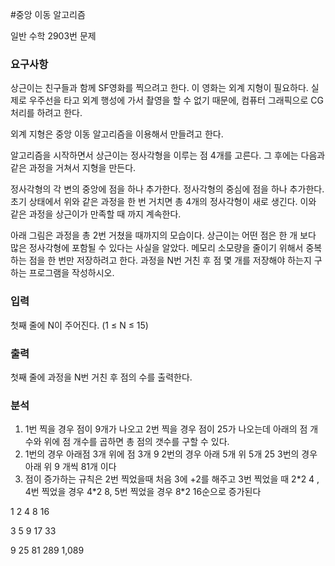 #중앙 이동 알고리즘
<p>
일반 수학 2903번 문제
</p>

### 요구사항

<p>

상근이는 친구들과 함께 SF영화를 찍으려고 한다. 이 영화는 외계 지형이 필요하다. 실제로 우주선을 타고 외계 행성에 가서 촬영을 할 수 없기 때문에, 컴퓨터 그래픽으로 CG처리를 하려고 한다.

외계 지형은 중앙 이동 알고리즘을 이용해서 만들려고 한다.

알고리즘을 시작하면서 상근이는 정사각형을 이루는 점 4개를 고른다. 그 후에는 다음과 같은 과정을 거쳐서 지형을 만든다.

정사각형의 각 변의 중앙에 점을 하나 추가한다.
정사각형의 중심에 점을 하나 추가한다.
초기 상태에서 위와 같은 과정을 한 번 거치면 총 4개의 정사각형이 새로 생긴다. 이와 같은 과정을 상근이가 만족할 때 까지 계속한다.

아래 그림은 과정을 총 2번 거쳤을 때까지의 모습이다.
상근이는 어떤 점은 한 개 보다 많은 정사각형에 포함될 수 있다는 사실을 알았다. 메모리 소모량을 줄이기 위해서 중복하는 점을 한 번만 저장하려고 한다. 과정을 N번 거친 후 점 몇 개를 저장해야 하는지 구하는 프로그램을 작성하시오.
</p>

### 입력
첫째 줄에 N이 주어진다. (1 ≤ N ≤ 15)

### 출력
첫째 줄에 과정을 N번 거친 후 점의 수를 출력한다.

### 분석

1. 1번 찍을 경우 점이 9개가 나오고 2번 찍을 경우 점이 25가 나오는데 아래의 점 개수와 위에 점 개수를 곱하면 총 점의 갯수를 구할 수 있다.
2. 1번의 경우 아래점 3개 위에 점 3개  9 2번의 경우 아래 5개 위 5개 25 3번의 경우 아래 위 9 개씩 81개 이다
3. 점이 증가하는 규칙은 2번 찍었을때 처음 3에 +2를 해주고 3번 찍었을 때 2\*2 4 , 4번 찍었을 경우 4\*2 8, 5번 찍었을 경우 8*2 16순으로 증가된다

<p> 
1   2      4     8   16

3    5     9    17   33


9    25    81   289   1,089
</p>
